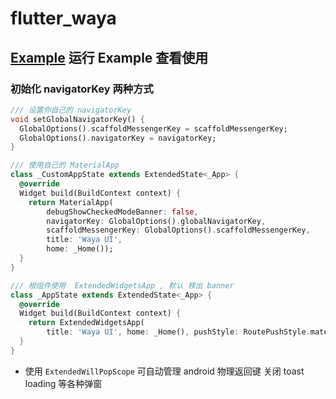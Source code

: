 # flutter_waya

## [Example](https://wayaer.github.io/flutter_waya/example/app/web/index.html#/) 运行 Example 查看使用

### 初始化 navigatorKey 两种方式

```dart
/// 设置你自己的 navigatorKey
void setGlobalNavigatorKey() {
  GlobalOptions().scaffoldMessengerKey = scaffoldMessengerKey;
  GlobalOptions().navigatorKey = navigatorKey;
}

/// 使用自己的 MaterialApp
class _CustomAppState extends ExtendedState<_App> {
  @override
  Widget build(BuildContext context) {
    return MaterialApp(
        debugShowCheckedModeBanner: false,
        navigatorKey: GlobalOptions().globalNavigatorKey,
        scaffoldMessengerKey: GlobalOptions().scaffoldMessengerKey,
        title: 'Waya UI',
        home: _Home());
  }
}

/// 根组件使用  ExtendedWidgetsApp , 默认 移出 banner
class _AppState extends ExtendedState<_App> {
  @override
  Widget build(BuildContext context) {
    return ExtendedWidgetsApp(
        title: 'Waya UI', home: _Home(), pushStyle: RoutePushStyle.material);
  }
}

```

- 使用 `ExtendedWillPopScope` 可自动管理 android 物理返回键 关闭 toast loading 等各种弹窗